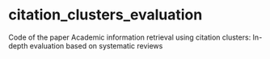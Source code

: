 # citation_clusters_evaluation
Code of the paper Academic information retrieval using citation clusters: In-depth evaluation based on systematic reviews
